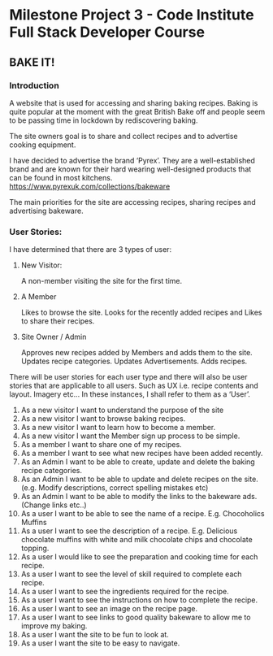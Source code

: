 # Milestone Project 3 - Code Institute Full Stack Developer Course

## BAKE IT!

### Introduction

A website that is used for accessing and sharing baking recipes. Baking is quite popular at the moment with the great British Bake off and people seem to be passing time in lockdown by rediscovering baking. 

The site owners goal is to share and collect recipes and to advertise cooking equipment.

I have decided to advertise the brand ‘Pyrex’. They are a well-established brand and are known for their hard wearing well-designed products that can be found in most kitchens. https://www.pyrexuk.com/collections/bakeware

The main priorities for the site are accessing recipes, sharing recipes and advertising bakeware.

### User Stories:
I have determined that there are 3 types of user:
1.	New Visitor:

    A non-member visiting the site for the first time. 

2.	A Member

    Likes to browse the site. Looks for the recently added recipes and Likes to share their recipes.

3.	Site Owner / Admin
	
    Approves new recipes added by Members and adds them to the site. Updates recipe categories. Updates Advertisements. Adds recipes.

There will be user stories for each user type and there will also be user stories that are applicable to all users. Such as UX i.e. recipe contents and layout.  Imagery etc… In these instances, I shall refer to them as a ‘User’.
1.	As a new visitor I want to understand the purpose of the site
2.	As a new visitor I want to browse baking recipes.
3.	As a new visitor I want to learn how to become a member.
4.	As a new visitor I want the Member sign up process to be simple.
5.	As a member I want to share one of my recipes.
6.	As a member I want to see what new recipes have been added recently.
7.	As an Admin I want to be able to create, update and delete the baking recipe categories.
8.	As an Admin I want to be able to update and delete recipes on the site. (e.g. Modify descriptions, correct spelling mistakes etc)
9.	As an Admin I want to be able to modify the links to the bakeware ads. (Change links etc..) 
10.	As a user I want to be able to see the name of a recipe. E.g. Chocoholics Muffins
11.	As a user I want to see the description of a recipe. E.g. Delicious chocolate muffins with white and milk chocolate chips and chocolate topping.
12.	As a user I would like to see the preparation and cooking time for each recipe.
13.	As a user I want to see the level of skill required to complete each recipe.
14.	As a user I want to see the ingredients required for the recipe.
15.	As a user I want to see the instructions on how to complete the recipe.
16.	As a user I want to see an image on the recipe page.
17.	As a user I want to see links to good quality bakeware to allow me to improve my baking.
18.	As a user I want the site to be fun to look at.
19.	As a user I want the site to be easy to navigate.
